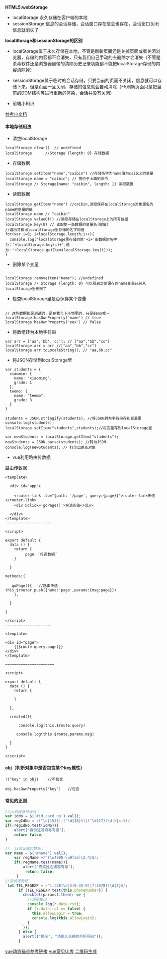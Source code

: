 **HTML5:webStorage** 

- localStorage:永久存储在客户端的本地
- sessionStorage:信息的会话存储，会话窗口存在信息也存在，会话窗口关闭信息就消失了

**localStorage和sessionStorage的区别**

- localStorage属于永久存储在本地，不管是刷新页面还是关掉页面或者关闭浏览器，存储的内容都不会消失，只有我们自己手动的去删除才会消失（不管是杀毒软件还是浏览器自带的清除历史记录功能都不能把localStorage存储的内容清除掉）
- sessionStorage属于临时的会话存储，只要当前的页面不关闭，信息就可以存储下来，但是页面一旦关闭，存储的信息就会自动清除（F5刷新页面只是把当前的DOM结构等进行重新的渲染，会话并没有关闭）

- 前端小知识

[参考小文档](https://www.kancloud.cn/kingend/js-work/371848)

#### 本地存储用法

- 清空localStorage

```
localStorage.clear()  // undefined   
localStorage      //Storage {length: 0} 存储数据

```

- 存储数据

```
localStorage.setItem("name","caibin") //存储名字为name值为caibin的变量
localStorage.name = "caibin"; // 等价于上面的命令 
localStorage // Storage{name: "caibin", length: 1} 读取数据
```

- 读取数据

```
localStorage.getItem("name") //caibin,读取保存在localStorage对象里名为name的变量的值
localStorage.name // "caibin"
localStorage.valueOf() //读取存储在localStorage上的所有数据
localStorage.key(0) // 读取第一条数据的变量名(键值)
//遍历并输出localStorage里存储的名字和值
for(var i=0; i<localStorage.length;i++){
  console.log('localStorage里存储的第'+i+'条数据的名字为：'+localStorage.key(i)+',值为：'+localStorage.getItem(localStorage.key(i)));
}
```

- 删除某个变量

```

localStorage.removeItem("name"); //undefined
localStorage // Storage {length: 0} 可以看到之前保存的name变量已经从localStorage里删除了

```

- 检查localStorage里是否保存某个变量

```

// 这些数据都是测试的，是在我当下环境里的，只是demo哦～
localStorage.hasOwnProperty('name') // true
localStorage.hasOwnProperty('sex') // false

```

- 将数组转为本地字符串

```
var arr = ['aa','bb','cc']; // ["aa","bb","cc"]
localStorage.arr = arr //["aa","bb","cc"]
localStorage.arr.toLocaleString(); // "aa,bb,cc"
```

- 将JSON存储到localStorage里

```
var students = {
  xiaomin: {
    name: "xiaoming",
    grade: 1
  },
  teemo: {
    name: "teemo",
    grade: 3
  }
}
 
students = JSON.stringify(students); //将JSON转为字符串存到变量里
console.log(students);
localStorage.setItem("students",students);//将变量存到localStorage里
 
var newStudents = localStorage.getItem("students");
newStudents = JSON.parse(students); //转为JSON
console.log(newStudents); // 打印出原先对象

```



- vue利用路由传数据

[路由传数据](https://blog.csdn.net/weixin_42460570/article/details/81060666)

```
<template>
 
  <div id="app">
 
    <router-link :to="{path: '/page', query:{page}}">router-link传值</router-link>
    <div @click='goPage()'>方法传值</div>
 
  </div>
</template>
--------------------- 

<script>
 
export default {
  data () {
    return {
         page：‘传递数据’
    }
 
  }
 
methods:{
 
   goPage(){   //路由传值
this.$router.push({name:'page',params:{msg:page}})   
    },
 
  }
 
}
 
</script>
--------------------- 

<template>
 
<div id="page">
    {{$route.query.page)}}
</div>
</template>

======================

<script>
 
export default {
  data () {
    return {
        
    }
 
  },
 
  created(){   
 
      console.log(this.$route.query)
 
     console.log(this.$route.params.msg)
 
  }
}
 
</script>
```
#### obj（判断对象中是否包含某个key属性）
````
!("key" in obj)    //不包含

obj.hasOwnProperty("key")   //包含
````
#### 常见的正则

````js
//js验证身份证号：
var idNo = $('#id_card_no').val();
var regIdNo = /(^\d{15}$)|(^\d{18}$)|(^\d{17}(\d|X|x)$)/;  
if(!regIdNo.test(idNo)){  
    alert('身份证号填写有误');  
    return false;  
} 

//	js验证真实姓名：
var name = $('#name').val();
    var regName =/^[\u4e00-\u9fa5]{2,4}$/;  
    if(!regName.test(name)){  
        alert('真实姓名填写有误');  
         return false;  
     }
//手机号验证
 let TEL_REGEXP = /^1([38]\d|5[0-35-9]|7[3678])\d{8}$/;
      if (TEL_REGEXP.test(this.phoneNumber)) {
        checktel(params).then(r => {
          //调用接口
          console.log(r.data.rst);
          if (r.data.rst == false) {
            this.allowLogin = true;
            console.log(this.allowLogin);
          }
        });
      } else {
        alert(("提示", "请输入正确的手机号码"));
      }
````

[vue动态锚点参考链接](https://www.cnblogs.com/wisewrong/p/6495726.html)
[vue常见UI库](https://blog.csdn.net/wobaiwodedukuku/article/details/82868693)
[二维码生成](https://cli.im/)